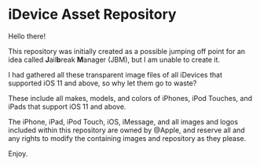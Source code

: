 # iDevice Asset Repository

Hello there!

This repository was initially created as a possible jumping off point for an idea called **J**ail**b**reak **M**anager (JBM), but I am unable to create it.

I had gathered all these transparent image files of all iDevices that supported iOS 11 and above, so why let them go to waste?

These include all makes, models, and colors of iPhones, iPod Touches, and iPads that support iOS 11 and above.

The iPhone, iPad, iPod Touch, iOS, iMessage, and all images and logos included within this repository are owned by @Apple, and reserve all and any rights to modify the containing images and repository as they please.

Enjoy.